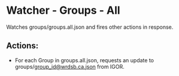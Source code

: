 # Watcher - Groups - All
Watches groups/groups.all.json and fires other actions in response.

## Actions:
* For each Group in groups.all.json, requests an update to groups/group_id@wrdsb.ca.json from IGOR.
